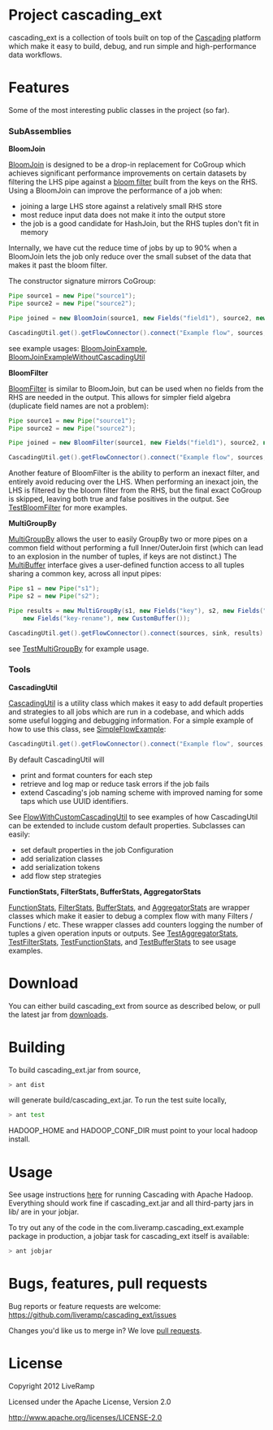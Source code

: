 Project cascading_ext
========

cascading_ext is a collection of tools built on top of the [Cascading](https://github.com/cwensel/cascading) platform which make it easy to build, debug, and run simple and high-performance data workflows. 

Features
====

Some of the most interesting public classes in the project (so far).

### SubAssemblies ###

<b>BloomJoin</b>

[BloomJoin](https://github.com/LiveRamp/cascading_ext/blob/master/src/java/com/liveramp/cascading_ext/assembly/BloomJoin.java) is designed to be a drop-in replacement for CoGroup which achieves significant performance improvements on certain datasets by filtering the LHS pipe against a [bloom filter](http://en.wikipedia.org/wiki/Bloom_filter) built from the keys on the RHS.  Using a BloomJoin can improve the performance of a job when:

- joining a large LHS store against a relatively small RHS store
- most reduce input data does not make it into the output store
- the job is a good candidate for HashJoin, but the RHS tuples don't fit in memory

Internally, we have cut the reduce time of jobs by up to 90% when a BloomJoin lets the job only reduce over the small subset of the data that makes it past the bloom filter.

The constructor signature mirrors CoGroup:

```java
Pipe source1 = new Pipe("source1");
Pipe source2 = new Pipe("source2");

Pipe joined = new BloomJoin(source1, new Fields("field1"), source2, new Fields("field3"));

CascadingUtil.get().getFlowConnector().connect("Example flow", sources, sink, joined).complete();
```

see example usages: [BloomJoinExample](https://github.com/LiveRamp/cascading_ext/blob/master/src/java/com/liveramp/cascading_ext/example/BloomJoinExample.java), [BloomJoinExampleWithoutCascadingUtil](https://github.com/LiveRamp/cascading_ext/blob/master/src/java/com/liveramp/cascading_ext/example/BloomJoinExampleWithoutCascadingUtil.java)

<b>BloomFilter</b>

[BloomFilter](https://github.com/LiveRamp/cascading_ext/blob/master/src/java/com/liveramp/cascading_ext/assembly/BloomFilter.java) is similar to BloomJoin, but can be used when no fields from the RHS are needed in the output.  This allows for simpler field algebra (duplicate field names are not a problem):

```java
Pipe source1 = new Pipe("source1");
Pipe source2 = new Pipe("source2");

Pipe joined = new BloomFilter(source1, new Fields("field1"), source2, new Fields("field1"), true);

CascadingUtil.get().getFlowConnector().connect("Example flow", sources, sink, joined).complete();
```

Another feature of BloomFilter is the ability to perform an inexact filter, and entirely avoid reducing over the LHS.  When performing an inexact join, the LHS is filtered by the bloom filter from the RHS, but the final exact CoGroup is skipped, leaving both true and false positives in the output.   See [TestBloomFilter](https://github.com/LiveRamp/cascading_ext/blob/master/test/java/com/liveramp/cascading_ext/assembly/TestBloomFilter.java) for more examples.

<b>MultiGroupBy</b> 

[MultiGroupBy](https://github.com/LiveRamp/cascading_ext/blob/master/src/java/com/liveramp/cascading_ext/assembly/MultiGroupBy.java) allows the user to easily GroupBy two or more pipes on a common field without performing a full Inner/OuterJoin first (which can lead to an explosion in the number of tuples, if keys are not distinct.)  The [MultiBuffer](https://github.com/LiveRamp/cascading_ext/blob/master/src/java/com/liveramp/cascading_ext/multi_group_by/MultiBuffer.java) interface gives a user-defined function access to all tuples sharing a common key, across all input pipes:  

```java
Pipe s1 = new Pipe("s1");
Pipe s2 = new Pipe("s2");

Pipe results = new MultiGroupBy(s1, new Fields("key"), s2, new Fields("key"),
    new Fields("key-rename"), new CustomBuffer());

CascadingUtil.get().getFlowConnector().connect(sources, sink, results).complete();
```

see [TestMultiGroupBy](https://github.com/LiveRamp/cascading_ext/blob/master/test/java/com/liveramp/cascading_ext/assembly/TestMultiGroupBy.java) for example usage.

### Tools ###

<b>CascadingUtil</b> 

[CascadingUtil](https://github.com/LiveRamp/cascading_ext/blob/master/src/java/com/liveramp/cascading_ext/CascadingUtil.java) is a utility class which makes it easy to add default properties and strategies to all jobs which are run in a codebase, and which adds some useful logging and debugging information.  For a simple example of how to use this class, see [SimpleFlowExample](https://github.com/LiveRamp/cascading_ext/blob/master/src/java/com/liveramp/cascading_ext/example/SimpleFlowExample.java):

```java
CascadingUtil.get().getFlowConnector().connect("Example flow", sources, sink, pipe).complete();
```

By default CascadingUtil will
  - print and format counters for each step
  - retrieve and log map or reduce task errors if the job fails
  - extend Cascading's job naming scheme with improved naming for some taps which use UUID identifiers.

See [FlowWithCustomCascadingUtil](https://github.com/LiveRamp/cascading_ext/blob/master/src/java/com/liveramp/cascading_ext/example/FlowWithCustomCascadingUtil.java) to see examples of how CascadingUtil can be extended to include custom default properties.  Subclasses can easily: 

  - set default properties in the job Configuration
  - add serialization classes
  - add serialization tokens
  - add flow step strategies

<b>FunctionStats, FilterStats, BufferStats, AggregatorStats</b>

[FunctionStats](https://github.com/LiveRamp/cascading_ext/blob/master/src/java/com/liveramp/cascading_ext/operation/FunctionStats.java), [FilterStats](https://github.com/LiveRamp/cascading_ext/blob/master/src/java/com/liveramp/cascading_ext/operation/FilterStats.java), [BufferStats](https://github.com/LiveRamp/cascading_ext/blob/master/src/java/com/liveramp/cascading_ext/operation/BufferStats.java), and [AggregatorStats](https://github.com/LiveRamp/cascading_ext/blob/master/src/java/com/liveramp/cascading_ext/operation/AggregatorStats.java) are wrapper classes which make it easier to debug a complex flow with many Filters / Functions / etc.  These wrapper classes add counters logging the number of tuples a given operation inputs or outputs.  See [TestAggregatorStats](https://github.com/LiveRamp/cascading_ext/blob/master/test/java/com/liveramp/cascading_ext/operation/TestAggregatorStats.java), [TestFilterStats](https://github.com/LiveRamp/cascading_ext/blob/master/test/java/com/liveramp/cascading_ext/operation/TestFilterStats.java), [TestFunctionStats](https://github.com/LiveRamp/cascading_ext/blob/master/test/java/com/liveramp/cascading_ext/operation/TestFunctionStats.java), and [TestBufferStats](https://github.com/LiveRamp/cascading_ext/blob/master/test/java/com/liveramp/cascading_ext/operation/TestBufferStats.java) to see usage examples.

Download
====
You can either build cascading_ext from source as described below, or pull the latest jar from [downloads](https://github.com/LiveRamp/cascading_ext/downloads).

Building
====  

To build cascading_ext.jar from source,

```bash
> ant dist
```

will generate build/cascading_ext.jar.  To run the test suite locally, 

```bash
> ant test
```

HADOOP_HOME and HADOOP_CONF_DIR must point to your local hadoop install.

Usage
====

See usage instructions [here](https://github.com/cwensel/cascading/blob/wip-2.1/README.md) for running Cascading with Apache Hadoop.  Everything should work fine if cascading_ext.jar and all third-party jars in lib/ are in your jobjar.

To try out any of the code in the com.liveramp.cascading_ext.example package in production, a jobjar task for cascading_ext itself is available:

```bash
> ant jobjar
```

Bugs, features, pull requests
====

Bug reports or feature requests are welcome: https://github.com/liveramp/cascading_ext/issues

Changes you'd like us to merge in?  We love [pull requests](https://github.com/LiveRamp/cascading_ext/pulls).

License
====
Copyright 2012 LiveRamp

Licensed under the Apache License, Version 2.0

http://www.apache.org/licenses/LICENSE-2.0

